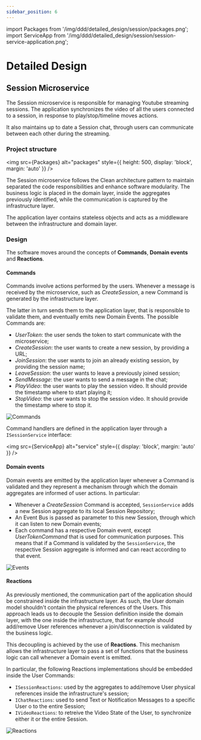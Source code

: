 ```yaml
---
sidebar_position: 6
---
```

import Packages from '/img/ddd/detailed_design/session/packages.png';
import ServiceApp from '/img/ddd/detailed_design/session/session-service-application.png';

# Detailed Design


## Session Microservice

The Session microservice is responsible for managing Youtube streaming sessions. The application synchronizes the video of all the users connected to a session, in response to play/stop/timeline moves actions.

It also maintains up to date a Session chat, through users can communicate between each other during the streaming.

### Project structure

<img src={Packages} alt="packages" style={{ height: 500, display: 'block', margin: 'auto' }} />

The Session microservice follows the Clean architecture pattern to maintain separated the code responsibilities and enhance software modularity. The business logic is placed in the domain layer, inside the aggregates previously identified, while the communication is captured by the infrastructure layer.

The application layer contains stateless objects and acts as a middleware between the infrastructure and domain layer.


### Design

The software moves around the concepts of **Commands**, **Domain events** and **Reactions**.

#### Commands

Commands involve actions performed by the users. Whenever a message is received by the microservice, such as *CreateSession*, a new Command is generated by the infrastructure layer.

The latter in turn sends them to the application layer, that is responsible to validate them, and eventually emits new Domain Events.
The possible Commands are:
- *UserToken*: the user sends the token to start communicate with the microservice;
- *CreateSession*: the user wants to create a new session, by providing a URL;
- *JoinSession*: the user wants to join an already existing session, by providing the session name;
- *LeaveSession*: the user wants to leave a previously joined session;
- *SendMessage*: the user wants to send a message in the chat;
- *PlayVideo*: the user wants to play the session video. It should provide the timestamp where to start playing it;
- *StopVideo*: the user wants to stop the session video. It should provide the timestamp where to stop it.

![Commands](/img/ddd/detailed_design/session/session-service-commands.png)

Command handlers are defined in the application layer through a `ISessionService` interface:

<img src={ServiceApp} alt="service" style={{ display: 'block', margin: 'auto' }} />

#### Domain events

Domain events are emitted by the application layer whenever a Command is validated and they represent a mechanism through which the domain aggregates are informed of user actions. In particular:

- Whenever a *CreateSession* Command is accepted, `SessionService` adds a new Session aggregate to its local Session Repository;
- An Event Bus is passed as parameter to this new Session, through which it can listen to new Domain events;
- Each command has a respective Domain event, except *UserTokenCommand* that is used for communication purposes. This means that if a Command is validated by the `SessionService`, the respective Session aggregate is informed and can react according to that event.

![Events](/img/ddd/detailed_design/session/session-events.png)


#### Reactions

As previously mentioned, the communication part of the application should be constrained inside the infrastructure layer. As such, the User domain model shouldn't contain the physical references of the Users. This approach leads us to decouple the Session definition inside the domain layer, with the one inside the infrastructure, that for example should add/remove User references whenever a join/disconnection is validated by the business logic.

This decoupling is achieved by the use of **Reactions**.
This mechanism allows the infrastructure layer to pass a set of functions that the business logic can call whenever a Domain event is emitted.

In particular, the following Reactions implementations should be embedded inside the User Commands:
- `ISessionReactions`: used by the aggregates to add/remove User physical references inside the infrastructure's session;
- `IChatReactions`: used to send Text or Notification Messages to a specific User o to the entire Session;
- `IVideoReactions`: to retreive the Video State of the User, to synchronize either it or the entire Session.

![Reactions](/img/ddd/detailed_design/session/session-reactions.png)
